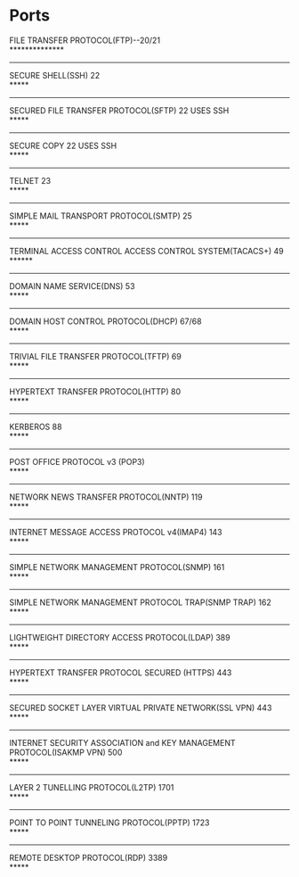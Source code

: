 # Ports

FILE TRANSFER PROTOCOL(FTP)--20/21<br>**************<br>
**************
SECURE SHELL(SSH) 22<br>*****<br>
**************
SECURED FILE TRANSFER PROTOCOL(SFTP) 22 USES SSH<br>*****<br>
**************
SECURE COPY 22 USES SSH<br>*****<br>
**************
TELNET 23<br>*****<br>
**************
SIMPLE MAIL TRANSPORT PROTOCOL(SMTP) 25<br>*****<br>
**************
TERMINAL ACCESS CONTROL ACCESS CONTROL SYSTEM(TACACS+) 49<br>******<br>
**************
DOMAIN NAME SERVICE(DNS) 53<br>*****<br>
**************
DOMAIN HOST CONTROL PROTOCOL(DHCP) 67/68<br>*****<br>
**************
TRIVIAL FILE TRANSFER PROTOCOL(TFTP) 69<br>*****<br>
**************
HYPERTEXT TRANSFER PROTOCOL(HTTP) 80<br>*****<br>
**************
KERBEROS 88<br>*****<br>
**************
POST OFFICE PROTOCOL v3 (POP3)<br>*****<br>
**************
NETWORK NEWS TRANSFER PROTOCOL(NNTP) 119<br>*****<br>
**************
INTERNET MESSAGE ACCESS PROTOCOL v4(IMAP4) 143<br>*****<br>
**************
SIMPLE NETWORK MANAGEMENT PROTOCOL(SNMP) 161<br>*****<br>
**************
SIMPLE NETWORK MANAGEMENT PROTOCOL TRAP(SNMP TRAP) 162<br>*****<br>
**************
LIGHTWEIGHT DIRECTORY ACCESS PROTOCOL(LDAP) 389<br>*****<br>
**************
HYPERTEXT TRANSFER PROTOCOL SECURED (HTTPS) 443<br>*****<br>
**************
SECURED SOCKET LAYER VIRTUAL PRIVATE NETWORK(SSL VPN) 443<br>*****<br>
**************
INTERNET SECURITY ASSOCIATION and KEY MANAGEMENT PROTOCOL(ISAKMP VPN) 500<br>*****<br>
**************
LAYER 2 TUNELLING PROTOCOL(L2TP) 1701<br>*****<br>
**************
POINT TO POINT TUNNELING PROTOCOL(PPTP) 1723<br>*****<br>
**************
REMOTE DESKTOP PROTOCOL(RDP) 3389<br>*****<br>

